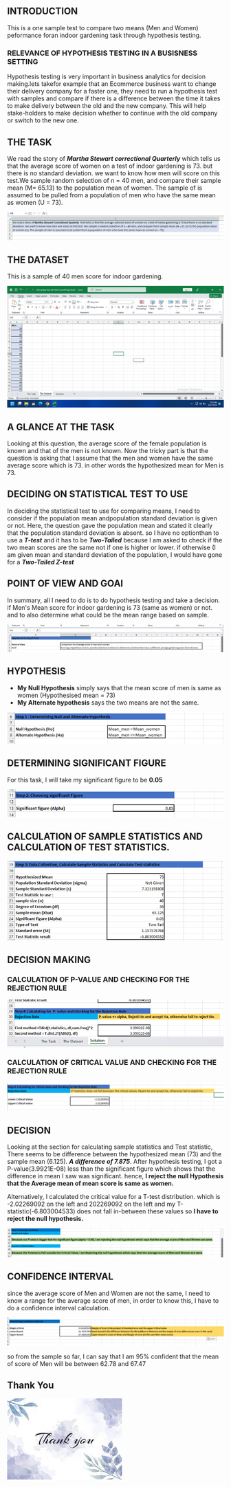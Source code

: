 ## INTRODUCTION

This is a one sample test to compare two means (Men and Women) peformance foran indoor gardening task through hypothesis testing.

### RELEVANCE OF HYPOTHESIS TESTING IN A BUSISNESS SETTING

Hypothesis testing is very important in business analytics for decision making.lets takefor example that an Ecommerce business want to change their delivery company for a faster one, they need to run a hypothesis test with samples and compare if there is a difference between the time it takes to make delivery between the old and the new company. This will help stake-holders to make decision whether to continue with the old company or switch to the new one. 

## THE TASK

We read the story of _**Martha Stewart correctional Quarterly**_ which tells us that the average score of women on a test of indoor gardening is 73. but there is no standard deviation. we want to know how men will score on this test.We sample random selection of n = 40 men, and compare their sample mean (M= 65.13) to the population mean of women. The sample of is assumed to be pulled from a population of men who have the same mean as women (U = 73).

![Alt_Text](https://github.com/Mario-Gozie/One-sample-Ttest-Two-tail-Excel-/blob/master/Images/The%20Task.png)

## THE DATASET

This is a sample of 40 men score for indoor gardening.

![Alt_Text](https://github.com/Mario-Gozie/One-sample-Ttest-Two-tail-Excel-/blob/master/Images/Dataset.png)


## A GLANCE AT THE TASK

Looking at this question, the average score of the female population is known and that of the men is not known. 
Now the tricky part is that the question is asking that I assume that the men and women have the same average score which is 73. in other words the hypothesized mean for Men is 73.

## DECIDING ON STATISTICAL TEST TO USE

In deciding the statistical test to use for comparing means, I need to consider if the population mean andpopulation standard deviation is 
given or not. Here, the question gave the population mean and stated it clearly that the population standard deviation is absent. so I have no optionthan to use a **_T-test_** and it has to be **_Two-Tailed_** because I am asked to check if the two mean scores are the same not if one is higher or lower. if otherwise (I am given mean and standard deviation of the population, I would have gone for a **_Two-Tailed Z-test_**

## POINT OF VIEW AND GOAl
In summary, all I need to do is to do hypothesis testing and take a decision. if Men's Mean score for indoor gardening is  73 (same as women) or not. and to also determine what could be the mean range based on sample.

![Alt_Text](https://github.com/Mario-Gozie/One-sample-Ttest-Two-tail-Excel-/blob/master/Images/Point%20of%20View.png)




## HYPOTHESIS

* **My Null  Hypothesis** simply says that the mean score of men is same as women (Hypothesised mean = 73)
*  **My Alternate hypothesis** says the two means are not the same.

![Alt_Text](https://github.com/Mario-Gozie/One-sample-Ttest-Two-tail-Excel-/blob/master/Images/Hypothesis.png)



## DETERMINING SIGNIFICANT FIGURE
For this task, I will take my significant figure to be **0.05**

![Alt_Text](https://github.com/Mario-Gozie/One-sample-Ttest-Two-tail-Excel-/blob/master/Images/significant%20figure.png)


## CALCULATION OF SAMPLE STATISTICS AND CALCULATION OF TEST STATISTICS.

![Alt_Text](https://github.com/Mario-Gozie/One-sample-Ttest-Two-tail-Excel-/blob/master/Images/Data%20collection.png)

## DECISION MAKING


### CALCULATION OF P-VALUE AND CHECKING FOR THE REJECTION RULE 

![Alt_Text](https://github.com/Mario-Gozie/One-sample-Ttest-Two-tail-Excel-/blob/master/Images/Pvalue.png)

### CALCULATION OF CRITICAL VALUE AND CHECKING FOR THE REJECTION RULE

![Alt_Text](https://github.com/Mario-Gozie/One-sample-Ttest-Two-tail-Excel-/blob/master/Images/Critical%20values.png)

## DECISION
Looking at the section for calculating sample statistics and Test statistic, There seems to be difference between the hypothesized mean (73) and the sample mean (6.125). **_A difference of 7.875_**. After hypothesis testing, I got a P-value(3.9921E-08) less than the significant figure which shows that the difference in mean I saw was significant. hence, **I reject the null Hypothesis that the Average mean of mean score is same as women.** 

Alternatively, I calculated the critical value for a T-test distribution. which is -2.02269092 on  the left and 202269092 on the left and  my T-statistic(-6.803004533) does not fall in-between these values so **I have to reject the null hypothesis.**

![Alt_Text](https://github.com/Mario-Gozie/One-sample-Ttest-Two-tail-Excel-/blob/master/Images/Decision.png)

## CONFIDENCE INTERVAL

since the average score of Men and Women are not the same, I need to know a range for the average score of men, in order to know this, I have to do a confidence interval calculation.

![Alt_Text](https://github.com/Mario-Gozie/One-sample-Ttest-Two-tail-Excel-/blob/master/Images/Confidence%20Interval.png)

so from the sample so far, I can say that I am 95% confident that the mean of score of Men will be between 62.78 and 67.47

## Thank You

![Alt_Text](https://github.com/Mario-Gozie/Ecommerce-Data-Visualization/blob/main/Images/thanks.jpg)
